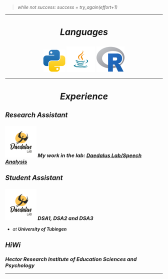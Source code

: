 > <em>while not success: success = try_again(effort+1)</emp>

***
<h1 align="center"><i>Languages</i></h1>

<h2 align="center">
<img src="icons/python.png" alt="Python" style="width:70px;height:70px;"/>
<img src="icons/java.png" alt="Python" style="width:90px;height:80px;"/>
<img src="icons/r.png" alt="Python" style="width:90px;height:80px;"/>
</h2>

***

<h1 align="center">Experience</h1>

<h2>Research Assistant</h2>


<h3> <img src="icons/daedalus.png" alt="Daedalus Lab" style="width:100px;height:100px;"/> My work in the lab: <a href="https://github.com/daedalusLAB/speech_analysis">Daedalus Lab/Speech Analysis</a></h3>


<h2>Student Assistant</h2>

<h3> <img src="icons/daedalus.png" alt="Daedalus Lab" style="width:100px;height:100px;"/>  DSA1, DSA2 and DSA3 </h3>

* at **University of Tubingen** 


<h2>HiWi</h2>

<h3>Hector Research Institute of Education Sciences and Psychology</h3>

***
